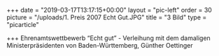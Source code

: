 +++
date = "2019-03-17T13:17:15+00:00"
layout = "pic-left"
order = 30
picture = "/uploads/1. Preis 2007 Echt Gut.JPG"
title = "3 Bild"
type = "picarticle"

+++
Ehrenamtswettbewerb “Echt gut” - Verleihung mit dem damaligen Ministerpräsidenten von Baden-Württemberg, Günther Oettinger